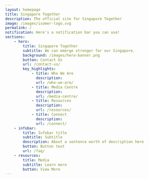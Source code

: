 ```yaml
---
layout: homepage
title: Singapore Together
description: The official site for Singapore Together
image: /images/isomer-logo.svg
permalink: /
notification: Here's a notification bar you can use!
sections:
    - hero:
        title: Singapore Together
        subtitle: We can emerge stronger for our Singapore.
        background: /images/hero-banner.png
        button: Contact Us
        url: /contact-us/
        key_highlights:
            - title: Who We Are
              description: 
              url: /who-we-are/
            - title: Media Centre
              description: 
              url: /media-centre/
            - title: Resources
              description:
              url: /resources/
            - title: Connect
              description: 
              url: /connect/
    - infobar:
        title: Infobar title
        subtitle: Subtitle
        description: About a sentence worth of description here
        button: Button text
        url: /faq/
    - resources:
        title: Media
        subtitle: Learn more
        button: View More
---
```

